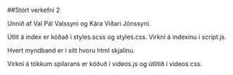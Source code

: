 ##Stórt verkefni 2

Unnið af Val Pál Valssyni og Kára Viðari Jónssyni.

Útlit á index er kóðað í styles.scss og styles.css. Virkni á indexinu í script.js.

Hvert myndband er í sitt hvoru html skjalinu.

Virkni á tökkum spilarans er kóðuð í videos.js og útlitið í videos.css.
